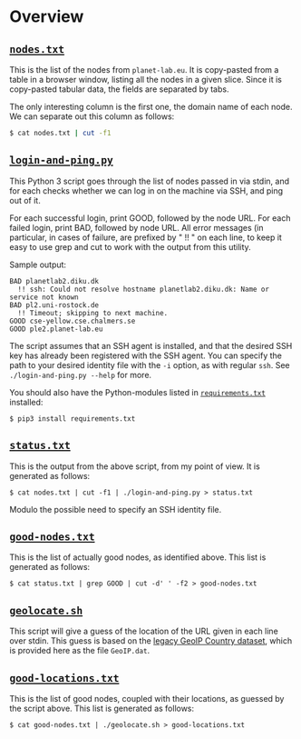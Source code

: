 # Overview

## [`nodes.txt`](nodes.txt)

This is the list of the nodes from `planet-lab.eu`. It is copy-pasted
from a table in a browser window, listing all the nodes in a given
slice. Since it is copy-pasted tabular data, the fields are separated
by tabs.

The only interesting column is the first one, the domain name of each
node. We can separate out this column as follows:

```bash
$ cat nodes.txt | cut -f1
```

## [`login-and-ping.py`](login-and-ping.py)

This Python 3 script goes through the list of nodes passed in via
stdin, and for each checks whether we can log in on the machine via
SSH, and ping out of it.

For each successful login, print GOOD, followed by the node URL. For
each failed login, print BAD, followed by node URL.  All error
messages (in particular, in cases of failure, are prefixed by "  !! "
on each line, to keep it easy to use grep and cut to work with the
output from this utility.

Sample output:

    BAD planetlab2.diku.dk
      !! ssh: Could not resolve hostname planetlab2.diku.dk: Name or service not known
    BAD pl2.uni-rostock.de
      !! Timeout; skipping to next machine.
    GOOD cse-yellow.cse.chalmers.se
    GOOD ple2.planet-lab.eu

The script assumes that an SSH agent is installed, and that the
desired SSH key has already been registered with the SSH agent. You
can specify the path to your desired identity file with the `-i`
option, as with regular `ssh`. See `./login-and-ping.py --help` for
more.

You should also have the Python-modules listed in
[`requirements.txt`](requirements.txt) installed:

```
$ pip3 install requirements.txt
```

## [`status.txt`](status.txt)

This is the output from the above script, from my point of view. It is
generated as follows:

```
$ cat nodes.txt | cut -f1 | ./login-and-ping.py > status.txt
```

Modulo the possible need to specify an SSH identity file.

## [`good-nodes.txt`](good-nodes.txt)

This is the list of actually good nodes, as identified above. This
list is generated as follows:

```
$ cat status.txt | grep GOOD | cut -d' ' -f2 > good-nodes.txt
```

## [`geolocate.sh`](geolocate.sh)

This script will give a guess of the location of the URL given in each
line over stdin. This guess is based on the [legacy GeoIP Country
dataset](https://dev.maxmind.com/geoip/legacy/geolite/), which is
provided here as the file `GeoIP.dat`.

## [`good-locations.txt`](good-locations.txt)

This is the list of good nodes, coupled with their locations, as
guessed by the script above. This list is generated as follows:

```
$ cat good-nodes.txt | ./geolocate.sh > good-locations.txt
```
